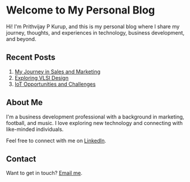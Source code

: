 # Welcome to My Personal Blog

Hi! I'm Prithvijay P Kurup, and this is my personal blog where I share my journey, thoughts, and experiences in technology, business development, and beyond.

## Recent Posts

1. [My Journey in Sales and Marketing](posts/sales-marketing-journey.md)
2. [Exploring VLSI Design](posts/vlsi-design.md)
3. [IoT Opportunities and Challenges](posts/iot-challenges.md)

## About Me

I'm a business development professional with a background in marketing, football, and music. I love exploring new technology and connecting with like-minded individuals.

Feel free to connect with me on [LinkedIn](https://www.linkedin.com/in/prithvijay/).

## Contact

Want to get in touch? [Email me](mailto:your-email@example.com).

